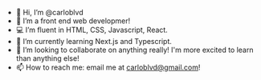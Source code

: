- 👋 Hi, I’m @carloblvd
- 👀 I’m a front end web developmer!
- 💻 I’m fluent in HTML, CSS, Javascript, React.
- 🌱 I’m currently learning Next.js and Typescript.
- 💞️ I’m looking to collaborate on anything really! I'm more excited to learn than anything else!
- 📫 How to reach me: email me at carloblvd@gmail.com!

<!---
carloblvd/carloblvd is a ✨ special ✨ repository because its `README.md` (this file) appears on your GitHub profile.
You can click the Preview link to take a look at your changes.
--->
